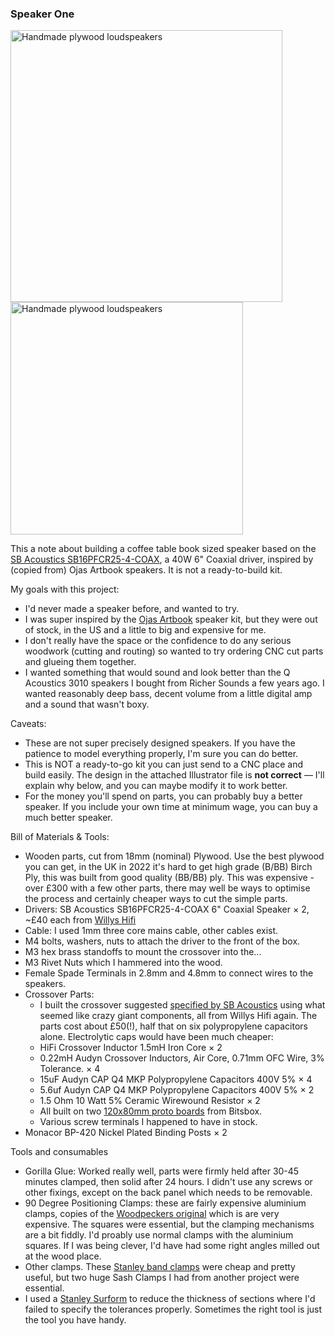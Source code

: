 ### Speaker One 

<img width="435" alt="Handmade plywood loudspeakers" src="https://user-images.githubusercontent.com/1890544/207169378-c3d2ac3e-bc79-4dec-8621-79752c9867cd.png">
<img width="372" alt="Handmade plywood loudspeakers" src="https://user-images.githubusercontent.com/1890544/207169182-584d568e-8f75-43d0-a28e-a19c073122ff.png">


This a note about building a coffee table book sized speaker based on the [SB Acoustics SB16PFCR25-4-COAX](https://sbacoustics.com/product/6-sb16pfcr25-4-coax/), a 40W 6" Coaxial driver, inspired by (copied from) Ojas Artbook speakers. It is not a ready-to-build kit. 

My goals with this project:  
* I'd never made a speaker before, and wanted to try. 
* I was super inspired by the [Ojas Artbook](https://ojas.nyc/products/ojas-bookshelf-speaker-kit-v1-0) speaker kit, but they were out of stock, in the US and a little to big and expensive for me. 
* I don't really have the space or the confidence to do any serious woodwork (cutting and routing) so wanted to try ordering CNC cut parts and glueing them together. 
* I wanted something that would sound and look better than the Q Acoustics 3010 speakers I bought from Richer Sounds a few years ago. I wanted reasonably deep bass, decent volume from a little digital amp and a sound that wasn't boxy. 

Caveats: 
* These are not super precisely designed speakers. If you have the patience to model everything properly, I'm sure you can do better. 
* This is NOT a ready-to-go kit you can just send to a CNC place and build easily. The design in the attached Illustrator file is **not correct** — I'll explain why below, and you can maybe modify it to work better.
* For the money you'll spend on parts, you can probably buy a better speaker. If you include your own time at minimum wage, you can buy a much better speaker. 

Bill of Materials & Tools: 
* Wooden parts, cut from 18mm (nominal) Plywood. Use the best plywood you can get, in the UK in 2022 it's hard to get high grade (B/BB) Birch Ply, this was built from good quality (BB/BB) ply. This was expensive - over £300 with a few other parts, there may well be ways to optimise the process and certainly cheaper ways to cut the simple parts. 
* Drivers: SB Acoustics SB16PFCR25-4-COAX 6" Coaxial Speaker × 2, ~£40 each from [Willys Hifi](https://willys-hifi.com/products/sb-acoustics-sb16pfcr25-4-coax-6-coaxial-speaker) 
* Cable: I used 1mm three core mains cable, other cables exist. 
* M4 bolts, washers, nuts to attach the driver to the front of the box.
* M3 hex brass standoffs to mount the crossover into the...
* M3 Rivet Nuts which I hammered into the wood.
* Female Spade Terminals in 2.8mm and 4.8mm to connect wires to the speakers.
* Crossover Parts: 
    * I built the crossover suggested [specified by SB Acoustics](https://sbacoustics.com/wp-content/uploads/2022/07/Crossover-for-PFC-or-PAC-Coaxial-Drivers.pdf) using what seemed like crazy giant components, all from Willys Hifi again. The parts cost about £50(!), half that on six polypropylene capacitors alone. Electrolytic caps would have been much cheaper: 
    * HiFi Crossover Inductor 1.5mH Iron Core × 2
    * 0.22mH Audyn Crossover Inductors, Air Core, 0.71mm OFC Wire, 3% Tolerance. × 4
    * 15uF Audyn CAP Q4 MKP Polypropylene Capacitors 400V 5% × 4
    * 5.6uf Audyn CAP Q4 MKP Polypropylene Capacitors 400V 5% × 2
    * 1.5 Ohm 10 Watt 5% Ceramic Wirewound Resistor × 2
    * All built on two [120x80mm proto boards](https://www.bitsboxuk.com/index.php?main_page=product_info&cPath=238_244&products_id=2324) from Bitsbox.
    * Various screw terminals I happened to have in stock. 
* Monacor BP-420 Nickel Plated Binding Posts × 2





Tools and consumables 
* Gorilla Glue: Worked really well, parts were firmly held after 30-45 minutes clamped, then solid after 24 hours. I didn't use any screws or other fixings, except on the back panel which needs to be removable.  
* 90 Degree Positioning Clamps: these are fairly expensive aluminium clamps, copies of the [Woodpeckers original](https://www.woodpeck.com/clamping-squares-plus.html) which is are very expensive. The squares were essential, but the clamping mechanisms are a bit fiddly. I'd proably use normal clamps with the aluminium squares. If I was being clever, I'd have had some right angles milled out at the wood place. 
* Other clamps. These [Stanley band clamps](https://www.stanleytools.co.uk/product/0-83-100/450-mm15-baileyr-band-clamp) were cheap and pretty useful, but two huge Sash Clamps I had from another project were essential. 
* I used a [Stanley Surform](https://en.wikipedia.org/wiki/Surform) to reduce the thickness of sections where I'd failed to specify the tolerances properly. Sometimes the right tool is just the tool you have handy.



 
